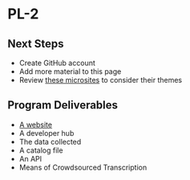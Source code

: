 PL-2
====


## Next Steps
* Create GitHub account
* Add more material to this page
* Review [these microsites](http://gsa.github.io/Open-Data-Collaboration-Sandbox/website_examples/) to consider their themes



## Program Deliverables
* [A website](https://github.com/gbinal/PL-2/blob/master/website.md)
* A developer hub
* The data collected
* A catalog file 
* An API 
* Means of Crowdsourced Transcription
